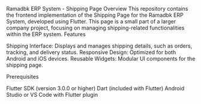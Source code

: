 Ramadbk ERP System - Shipping Page
Overview
This repository contains the frontend implementation of the Shipping Page for the Ramadbk ERP System, developed using Flutter. This page is a small part of a larger company project, focusing on managing shipping-related functionalities within the ERP system.
Features

Shipping Interface: Displays and manages shipping details, such as orders, tracking, and delivery status.
Responsive Design: Optimized for both Android and iOS devices.
Reusable Widgets: Modular UI components for the shipping page.

Prerequisites

Flutter SDK (version 3.0.0 or higher)
Dart (included with Flutter)
Android Studio or VS Code with Flutter plugin




